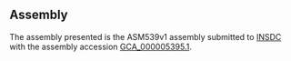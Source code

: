 

Assembly
--------

The assembly presented is the ASM539v1 assembly submitted to
[INSDC](http://www.insdc.org) with the assembly accession
[GCA\_000005395.1](http://www.ebi.ac.uk/ena/data/view/GCA_000005395.1).
